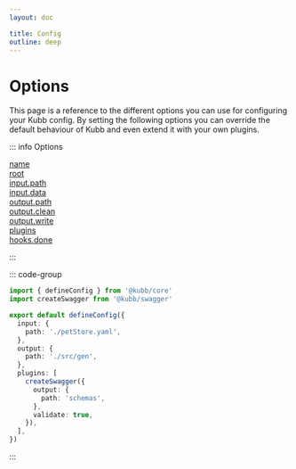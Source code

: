 ```yaml
---
layout: doc

title: Config
outline: deep
---
```


# Options

This page is a reference to the different options you can use for configuring your Kubb config.
By setting the following options you can override the default behaviour of Kubb and even extend it with your own plugins.

::: info Options

[name](/config/name)
<br/>
[root](/config/root)
<br/>
[input.path](/config/input#input-path)
<br/>
[input.data](/config/input#input-data)
<br/>
[output.path](/config/output#output-path)
<br/>
[output.clean](/config/output#output-clean)
<br/>
[output.write](/config/output#output-write)
<br/>
[plugins](/config/plugins)
<br/>
[hooks.done](/config/hooks#hooks-done)

:::

::: code-group

```typescript [kubb.config.ts]
import { defineConfig } from '@kubb/core'
import createSwagger from '@kubb/swagger'

export default defineConfig({
  input: {
    path: './petStore.yaml',
  },
  output: {
    path: './src/gen',
  },
  plugins: [
    createSwagger({
      output: {
        path: 'schemas',
      },
      validate: true,
    }),
  ],
})
```

:::
